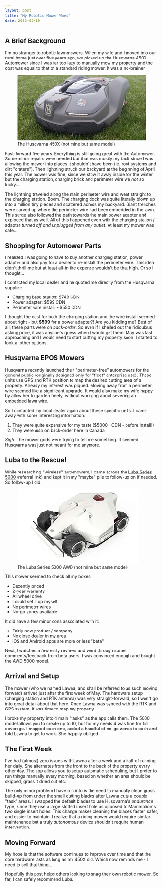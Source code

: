```yaml
---
layout: post
title: "My Robotic Mower Woes"
date: 2023-05-19
---
```



## A Brief Background

I'm no stranger to robotic lawnmowers. When my wife and I moved into our rural home just over five years ago, we picked up the Husqvarna 450X Automower since I was far too lazy to manually mow my property and the cost was equal to that of a standard riding mower. It was a no-brainer.

<figure>
	<img src="/public/images/mower-1.jpeg" alt="The Husqvarna 450X">
	<figcaption>The Husqvarna 450X (not mine but same model)</figcaption>
</figure>

Fast-forward five years. Everything is still going great with the Automower. Some minor repairs were needed but that was mostly my fault since I was allowing the mower into places it shouldn't have been (ie. root systems and dirt "craters"). Then lightning struck our backyard at the beginning of April this year. The mower was fine, since we stow it away inside for the winter but the charging station, charging brick and perimeter wire we *not* so lucky...

The lightning traveled along the main perimeter wire and went straight to the charging station. Boom. The charging dock was quite literally blown up into a million tiny pieces and scattered across my backyard. Giant trenches were carved up where the perimeter wire had been embedded in the lawn. This surge also followed the path towards the main power adapter and exploded that as well. All of this happened even with the charging station / adapter *turned off and unplugged from any outlet*. At least my mower was safe...

## Shopping for Automower Parts

I realized I was going to have to buy another charging station, power adapter and also pay for a dealer to re-install the perimeter wire. This idea didn't thrill me but at least all-in the expense wouldn't be that high. Or so I thought...

I contacted my local dealer and he quoted me directly from the Husqvarna supplier:

- Charging base station: $749 CDN
- Power adapter: $599 CDN
- Perimeter wire install: ~$550 CDN

I thought the cost for both the charging station and the wire install seemed about right - but **$599** for a power adapter?! Are you kidding me? Best of all, these parts were on *back-order*. So even if I shelled out the ridiculous asking price, it was anyone's guess when I would get them. May was fast approaching and I would need to start cutting my property soon. I started to look at other options.

## Husqvarna EPOS Mowers

Husqvarna recently launched their "perimeter-free" automowers for the general public (originally designed only for "fleet" enterprise use). These units use GPS and RTK position to map the desired cutting area of a property. Already my interest was piqued. Moving away from a perimeter wire seemed like a significant upgrade. It would also make my wife happy by allow her to garden freely, without worrying about severing an embedded lawn wire.

So I contacted my local dealer again about these specific units. I came away with some interesting information:

1. They were quite expensive for my taste ($5000+ CDN - before install!)
2. They were *also* on back-order here in Canada

*Sigh*. The mower gods were trying to tell me something. It seemed Husqvarna was just not meant for me anymore.

## Luba to the Rescue!

While researching "wireless" automowers, I came across the [Luba Series 5000](https://mammotion.com/?ref=bpjfzw7s) (referral link) and kept it in my "maybe" pile to follow-up on if needed. So follow-up I did.

<figure>
	<img src="/public/images/mower-2.webp" alt="The Luba Series 5000">
	<figcaption>The Luba Series 5000 AWD (not mine but same model)</figcaption>
</figure>

This mower seemed to check all my boxes:

- Decently priced
- 2-year warranty
- All wheel drive
- I could set it up myself
- No perimeter wires
- No-go zones available

It did have a few minor cons associated with it:

- Fairly new product / company
- No close dealer in my area
- iOS and Android apps are more or less "beta"

Next, I watched a few early reviews and went through some comments/feedback from beta users. I was convinced enough and bought the AWD 5000 model.

## Arrival and Setup

The mower (who we named Lawna, and shall be referred to as such moving forward) arrived just after the first week of May. The hardware setup (charging station and RTK antenna) was very straight-forward, so I won't go into great detail about that here. Once Lawna was synced with the RTK and GPS system, it was time to map my property.

I broke my property into 4 main "tasks" as the app calls them. The 5000 model allows you to create up to 10, but for my needs 4 was fine for full coverage. I mapped each one, added a handful of no-go zones to each and told Lawna to get to work. She happily obliged.

## The First Week

I've had (almost) zero issues with Lawna after a week and a half of running her daily. She alternates from the front to the back of the property every other day. The app allows you to setup automatic scheduling, but I prefer to run things manually every morning, based on whether an area should be skipped, grass it dried out etc.

The only minor problem I have run into is the need to manually clean grass build-up from under the small cutting blades after Lawna cuts a couple "task" areas. I swapped the default blades to use Husqvarna's *endurance* type, since they use a large slotted insert hole as opposed to Mammotion's two single insert holes. This change makes cleaning the blades faster, safer, and easier to maintain. I realize that a riding mower would require similar maintenance but a truly *autonomous* device shouldn't require human intervention.

## Moving Forward

My hope is that the software continues to improve over time and that the core hardware lasts as long as my 450X did. Which now reminds me - I need to sell that thing...

Hopefully this post helps others looking to snag their own robotic mower. So far, I can safely recommend Luba.
